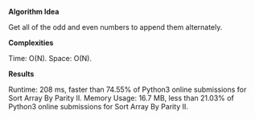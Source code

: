 **Algorithm Idea**

Get all of the odd and even numbers to 
append them alternately. 

**Complexities**

Time: O(N).
Space: O(N).

**Results**

Runtime: 208 ms, faster than 74.55% of Python3 online submissions for Sort Array By Parity II.
Memory Usage: 16.7 MB, less than 21.03% of Python3 online submissions for Sort Array By Parity II.

